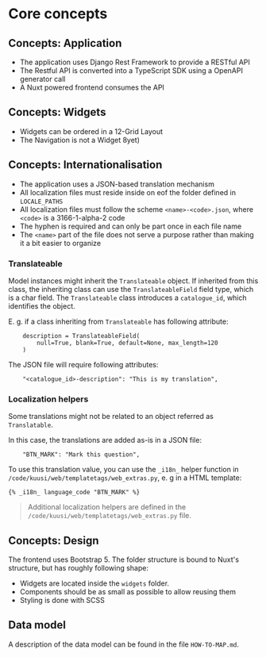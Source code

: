 # Core concepts


## Concepts: Application

- The application uses Django Rest Framework to provide a RESTful API
- The Restful API is converted into a TypeScript SDK using a OpenAPI generator call 
- A Nuxt powered frontend consumes the API


## Concepts: Widgets

- Widgets can be ordered in a 12-Grid Layout
- The Navigation is not a Widget 8yet)

## Concepts: Internationalisation

- The application uses a JSON-based translation mechanism
- All localization files must reside inside on eof the folder defined in `LOCALE_PATHS`
- All localization files must follow the scheme `<name>-<code>.json`, where `<code>` is a 3166-1-alpha-2 code
- The hyphen is required and can only be part once in each file name
- The `<name>` part of the file does not serve a purpose rather than making it a bit easier to organize

### Translateable

Model instances might inherit the `Translateable` object. If inherited from this class, the inheriting class can use the `TranslateableField` field type, which is a char field. The `Translateable` class introduces a `catalogue_id`, which identifies the object.

E. g. if a class inheriting from `Translateable` has following attribute:

```
    description = TranslateableField(
        null=True, blank=True, default=None, max_length=120
    )
```

The JSON file will require following attributes:

```
    "<catalogue_id>-description": "This is my translation",
```

### Localization helpers

Some translations might not be related to an object referred as `Translatable`. 

In this case, the translations are added as-is in a JSON file:

```
    "BTN_MARK": "Mark this question",
```

To use this translation value, you can use the `_i18n_` helper function in `/code/kuusi/web/templatetags/web_extras.py`, e. g in a HTML template:

```
{% _i18n_ language_code "BTN_MARK" %}
```

> Additional localization helpers are defined in the `/code/kuusi/web/templatetags/web_extras.py` file.

## Concepts: Design

The frontend uses Bootstrap 5. The folder structure is bound to Nuxt's structure, but has roughly following shape:

- Widgets are located inside the `widgets` folder.
- Components should be as small as possible to allow reusing them
- Styling is done with SCSS


## Data model

A description of the data model can be found in the file `HOW-TO-MAP.md`.

